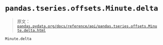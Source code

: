 # `pandas.tseries.offsets.Minute.delta`

> 原文：[`pandas.pydata.org/docs/reference/api/pandas.tseries.offsets.Minute.delta.html`](https://pandas.pydata.org/docs/reference/api/pandas.tseries.offsets.Minute.delta.html)

```py
Minute.delta
```
